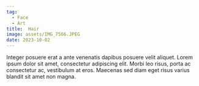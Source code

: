 ```yaml
---
tag:
  - Face 
  - Art
title:  Hair
image: assets/IMG_7566.JPEG
date: 2023-10-02
---
```


Integer posuere erat a ante venenatis dapibus posuere velit aliquet. Lorem ipsum dolor sit amet, consectetur adipiscing elit. Morbi leo risus, porta ac consectetur ac, vestibulum at eros. Maecenas sed diam eget risus varius blandit sit amet non magna.